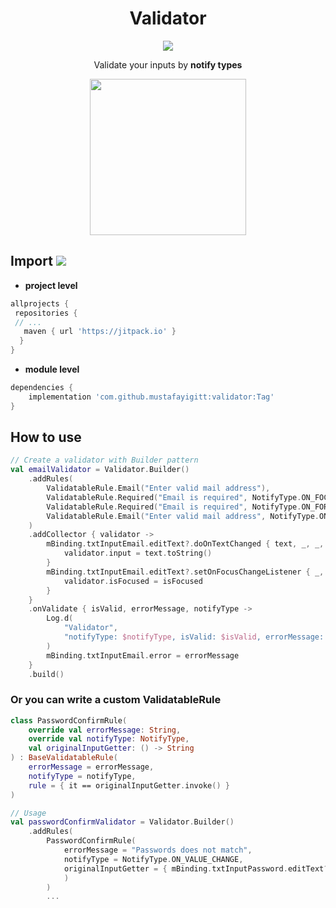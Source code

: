 <h1 align=center>Validator</h1>

<div align="center">
  <a href="https://jitpack.io/#mustafayigitt/validator">
    <img src="https://jitpack.io/v/mustafayigitt/validator.svg" />
  </a>
  <p>
    Validate your inputs by <strong>notify types</strong>
  </p> 
</div>

<p align=center>
  <img src="https://user-images.githubusercontent.com/43048105/172043553-72a15316-f81d-496f-ad21-eccadc42c473.gif" width="250">
</p>

## Import [![](https://jitpack.io/v/mustafayigitt/validator.svg)](https://jitpack.io/#mustafayigitt/validator)

- **project level**
````gradle
allprojects {
 repositories {
 // ...
   maven { url 'https://jitpack.io' }
  }
}
````

- **module level**
````gradle
dependencies {
    implementation 'com.github.mustafayigitt:validator:Tag'
}
````

## How to use

````kotlin
// Create a validator with Builder pattern
val emailValidator = Validator.Builder()
    .addRules(
        ValidatableRule.Email("Enter valid mail address"),
        ValidatableRule.Required("Email is required", NotifyType.ON_FOCUS_CHANGE),
        ValidatableRule.Required("Email is required", NotifyType.ON_FORM_SUBMIT),
        ValidatableRule.Email("Enter valid mail address", NotifyType.ON_FORM_SUBMIT),
    )
    .addCollector { validator ->
        mBinding.txtInputEmail.editText?.doOnTextChanged { text, _, _, _ ->
            validator.input = text.toString()
        }
        mBinding.txtInputEmail.editText?.setOnFocusChangeListener { _, isFocused ->
            validator.isFocused = isFocused
        }
    }
    .onValidate { isValid, errorMessage, notifyType ->
        Log.d(
            "Validator",
            "notifyType: $notifyType, isValid: $isValid, errorMessage: $errorMessage"
        )
        mBinding.txtInputEmail.error = errorMessage
    }
    .build()
````

### Or you can write a custom ValidatableRule
````kotlin
class PasswordConfirmRule(
    override val errorMessage: String,
    override val notifyType: NotifyType,
    val originalInputGetter: () -> String
) : BaseValidatableRule(
    errorMessage = errorMessage,
    notifyType = notifyType,
    rule = { it == originalInputGetter.invoke() }
)

// Usage
val passwordConfirmValidator = Validator.Builder()
    .addRules(
        PasswordConfirmRule(
            errorMessage = "Passwords does not match",
            notifyType = NotifyType.ON_VALUE_CHANGE,
            originalInputGetter = { mBinding.txtInputPassword.editText?.text.toString() },
            )
        )
        ...
````





